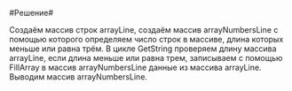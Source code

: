 #Решение#

Создаём массив строк arrayLine, создаём массив arrayNumbersLine с помощью которого определяем число строк в массиве, длина которых меньше или равна трём. В цикле GetString проверяем длину массива arrayLine, если длина меньше или равна трем, записываем с помощью FillArray в массив arrayNumbersLine данные из массива arrayLine. Выводим массив arrayNumbersLine.
